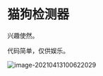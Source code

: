 # 猫狗检测器

兴趣使然。

代码简单，仅供娱乐。

![image-20210413100622029](C:\Users\12168\AppData\Roaming\Typora\typora-user-images\image-20210413100622029.png)